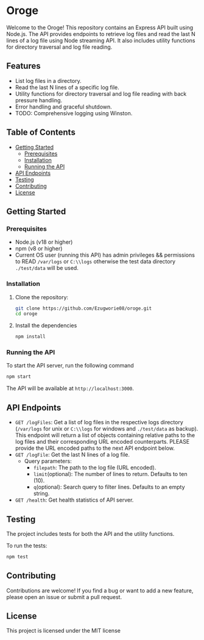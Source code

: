 # Oroge

Welcome to the Oroge! This repository contains an Express API built using Node.js. The API provides endpoints to retrieve log files and read the last N lines of a log file using Node streaming API. It also includes utility functions for directory traversal and log file reading.

## Features

- List log files in a directory.
- Read the last N lines of a specific log file.
- Utility functions for directory traversal and log file reading with back pressure handling.
- Error handling and graceful shutdown.
- TODO: Comprehensive logging using Winston.

## Table of Contents

- [Getting Started](#getting-started)
  - [Prerequisites](#prerequisites)
  - [Installation](#installation)
  - [Running the API](#running-the-api)
- [API Endpoints](#api-endpoints)
- [Testing](#testing)
- [Contributing](#contributing)
- [License](#license)

## Getting Started

### Prerequisites

- Node.js (v18 or higher)
- npm (v8 or higher)
- Current OS user (running this API) has admin privileges && permissions to READ `/var/logs` or `C:\\logs` otherwise the test data directory `./test/data` will be used.

### Installation

1. Clone the repository:

   ```bash
   git clone https://github.com/Ezugworie08/oroge.git
   cd oroge
   ```
2. Install the dependencies

   ```bash
   npm install
   ``` 

### Running the API

To start the API server, run the following command

```bash
npm start
```

The API will be available at `http://localhost:3000`. 

## API Endpoints

- `GET /logFiles`: Get a list of log files in the respective logs directory (`/var/logs` for unix or `C:\\logs` for windows and `./test/data` as backup). 
      This endpoint will return a list of objects containing relative paths to the log files and their corresponding URL encoded counterparts. 
      PLEASE provide the URL encoded paths to the next API endpoint below.
- `GET /logFile`: Get the last N lines of a log file. 
    - Query parameters:
        - `filepath`: The path to the log file (URL encoded).
        - `limit`(optional): The number of lines to return. Defaults to ten (10).
        - `q`(optional): Search query to filter lines. Defaults to an empty string. 
- `GET /health`: Get health statistics of API server.
   
## Testing

The project includes tests for both the API and the utility functions. 

To run the tests: 
```bash
npm test
```

## Contributing

Contributions are welcome! If you find a bug or want to add a new feature, please open an issue or submit a pull request. 


## License

This project is licensed under the MIT license


